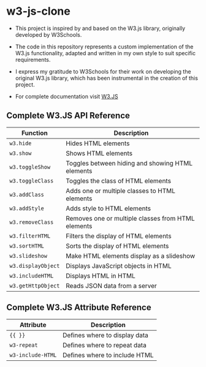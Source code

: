 # w3-js-clone

- This project is inspired by and based on the W3.js library, originally developed by W3Schools. 
- The code in this repository represents a custom implementation of the W3.js functionality, adapted and written in my own style to suit specific requirements. 

- I express my gratitude to W3Schools for their work on developing the original W3.js library, which has been instrumental in the creation of this project.

- For complete documentation visit [W3.JS](https://www.w3schools.com/w3js/default.asp)

## Complete W3.JS API Reference
| Function        | Description                                        |
|-----------------|----------------------------------------------------|
| `w3.hide`         | Hides HTML elements                                |
| `w3.show`         | Shows HTML elements                                |
| `w3.toggleShow`   | Toggles between hiding and showing HTML elements   |
| `w3.toggleClass`  | Toggles the class of HTML elements                 |
| `w3.addClass`     | Adds one or multiple classes to HTML elements      |
| `w3.addStyle`     | Adds style to HTML elements                        |
| `w3.removeClass` | Removes one or multiple classes from HTML elements |
| `w3.filterHTML`   | Filters the display of HTML elements               |
| `w3.sortHTML`     | Sorts the display of HTML elements                 |
| `w3.slideshow`    | Make HTML elements display as a slideshow          |
| `w3.displayObject`| Displays JavaScript objects in HTML                |
| `w3.includeHTML`  | Displays HTML in HTML                              |
| `w3.getHttpObject`| Reads JSON data from a server                      |

## Complete W3.JS Attribute Reference
| Attribute         | Description                          |
|-------------------|--------------------------------------|
| `{{ }}`             | Defines where to display data        |
| `w3-repeat`         | Defines where to repeat data         |
| `w3-include-HTML`   | Defines where to include HTML        |
